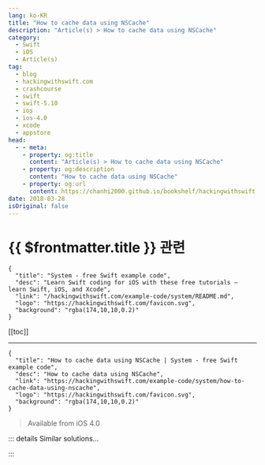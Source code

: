 ```yaml
---
lang: ko-KR
title: "How to cache data using NSCache"
description: "Article(s) > How to cache data using NSCache"
category:
  - Swift
  - iOS
  - Article(s)
tag: 
  - blog
  - hackingwithswift.com
  - crashcourse
  - swift
  - swift-5.10
  - ios
  - ios-4.0
  - xcode
  - appstore
head:
  - - meta:
    - property: og:title
      content: "Article(s) > How to cache data using NSCache"
    - property: og:description
      content: "How to cache data using NSCache"
    - property: og:url
      content: https://chanhi2000.github.io/bookshelf/hackingwithswift.com/example-code/system/how-to-cache-data-using-nscache.html
date: 2018-03-28
isOriginal: false
---
```


# {{ $frontmatter.title }} 관련

```component VPCard
{
  "title": "System - free Swift example code",
  "desc": "Learn Swift coding for iOS with these free tutorials – learn Swift, iOS, and Xcode",
  "link": "/hackingwithswift.com/example-code/system/README.md",
  "logo": "https://hackingwithswift.com/favicon.svg",
  "background": "rgba(174,10,10,0.2)"
}
```

[[toc]]

---

```component VPCard
{
  "title": "How to cache data using NSCache | System - free Swift example code",
  "desc": "How to cache data using NSCache",
  "link": "https://hackingwithswift.com/example-code/system/how-to-cache-data-using-nscache",
  "logo": "https://hackingwithswift.com/favicon.svg",
  "background": "rgba(174,10,10,0.2)"
}
```

> Available from iOS 4.0

<!-- TODO: 작성 -->

<!-- 
Here's an easy win for you that will make your apps immediately much better: `NSCache` is a specialized class that behaves similarly to a mutable dictionary with one major difference: iOS will automatically remove objects from the cache if the device is running low on memory.

Helpfully, if the system does encounter memory pressure `NSCache` will automatically start to remove items without you knowing about it, which means you won't get a memory warning unless even more RAM needs to be cleared. It will also remove items intelligently, trying to keep as much cached as possible.

Here's how to use it, imagining a fictional class called `ExpensiveObjectClass` that you want to compute as infrequently as you can:

```swift
let cache = NSCache<NSString, ExpensiveObjectClass>()
let myObject: ExpensiveObjectClass

if let cachedVersion = cache.object(forKey: "CachedObject") {
    // use the cached version
    myObject = cachedVersion
} else {
    // create it from scratch then store in the cache
    myObject = ExpensiveObjectClass()
    cache.setObject(myObject, forKey: "CachedObject")
}
```

-->

::: details Similar solutions…

<!--
/quick-start/swiftui/all-swiftui-property-wrappers-explained-and-compared">All SwiftUI property wrappers explained and compared 
/quick-start/concurrency/how-to-create-and-use-an-actor-in-swift">How to create and use an actor in Swift 
/quick-start/swiftui/how-to-create-multi-column-lists-using-table">How to create multi-column lists using Table 
/quick-start/concurrency/how-to-handle-different-result-types-in-a-task-group">How to handle different result types in a task group 
/quick-start/concurrency/how-to-use-continuations-to-convert-completion-handlers-into-async-functions">How to use continuations to convert completion handlers into async functions</a>
-->

:::

